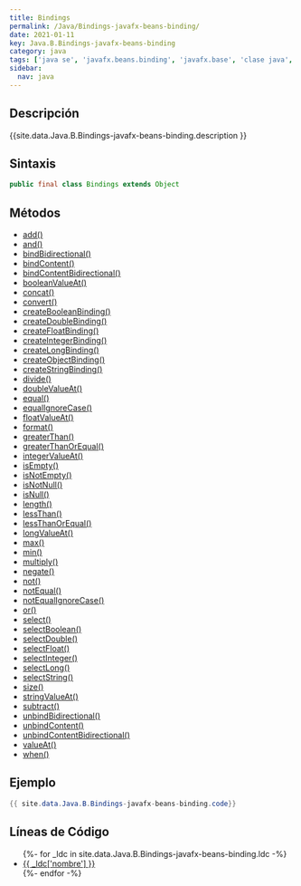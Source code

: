 ```yaml
---
title: Bindings
permalink: /Java/Bindings-javafx-beans-binding/
date: 2021-01-11
key: Java.B.Bindings-javafx-beans-binding
category: java
tags: ['java se', 'javafx.beans.binding', 'javafx.base', 'clase java', 'JavaFX 2.0']
sidebar: 
  nav: java
---
```


## Descripción
{{site.data.Java.B.Bindings-javafx-beans-binding.description }}

## Sintaxis
~~~java
public final class Bindings extends Object
~~~

## Métodos
* [add()](/Java/Bindings-javafx-beans-binding/add)
* [and()](/Java/Bindings-javafx-beans-binding/and)
* [bindBidirectional()](/Java/Bindings-javafx-beans-binding/bindBidirectional)
* [bindContent()](/Java/Bindings-javafx-beans-binding/bindContent)
* [bindContentBidirectional()](/Java/Bindings-javafx-beans-binding/bindContentBidirectional)
* [booleanValueAt()](/Java/Bindings-javafx-beans-binding/booleanValueAt)
* [concat()](/Java/Bindings-javafx-beans-binding/concat)
* [convert()](/Java/Bindings-javafx-beans-binding/convert)
* [createBooleanBinding()](/Java/Bindings-javafx-beans-binding/createBooleanBinding)
* [createDoubleBinding()](/Java/Bindings-javafx-beans-binding/createDoubleBinding)
* [createFloatBinding()](/Java/Bindings-javafx-beans-binding/createFloatBinding)
* [createIntegerBinding()](/Java/Bindings-javafx-beans-binding/createIntegerBinding)
* [createLongBinding()](/Java/Bindings-javafx-beans-binding/createLongBinding)
* [createObjectBinding()](/Java/Bindings-javafx-beans-binding/createObjectBinding)
* [createStringBinding()](/Java/Bindings-javafx-beans-binding/createStringBinding)
* [divide()](/Java/Bindings-javafx-beans-binding/divide)
* [doubleValueAt()](/Java/Bindings-javafx-beans-binding/doubleValueAt)
* [equal()](/Java/Bindings-javafx-beans-binding/equal)
* [equalIgnoreCase()](/Java/Bindings-javafx-beans-binding/equalIgnoreCase)
* [floatValueAt()](/Java/Bindings-javafx-beans-binding/floatValueAt)
* [format()](/Java/Bindings-javafx-beans-binding/format)
* [greaterThan()](/Java/Bindings-javafx-beans-binding/greaterThan)
* [greaterThanOrEqual()](/Java/Bindings-javafx-beans-binding/greaterThanOrEqual)
* [integerValueAt()](/Java/Bindings-javafx-beans-binding/integerValueAt)
* [isEmpty()](/Java/Bindings-javafx-beans-binding/isEmpty)
* [isNotEmpty()](/Java/Bindings-javafx-beans-binding/isNotEmpty)
* [isNotNull()](/Java/Bindings-javafx-beans-binding/isNotNull)
* [isNull()](/Java/Bindings-javafx-beans-binding/isNull)
* [length()](/Java/Bindings-javafx-beans-binding/length)
* [lessThan()](/Java/Bindings-javafx-beans-binding/lessThan)
* [lessThanOrEqual()](/Java/Bindings-javafx-beans-binding/lessThanOrEqual)
* [longValueAt()](/Java/Bindings-javafx-beans-binding/longValueAt)
* [max()](/Java/Bindings-javafx-beans-binding/max)
* [min()](/Java/Bindings-javafx-beans-binding/min)
* [multiply()](/Java/Bindings-javafx-beans-binding/multiply)
* [negate()](/Java/Bindings-javafx-beans-binding/negate)
* [not()](/Java/Bindings-javafx-beans-binding/not)
* [notEqual()](/Java/Bindings-javafx-beans-binding/notEqual)
* [notEqualIgnoreCase()](/Java/Bindings-javafx-beans-binding/notEqualIgnoreCase)
* [or()](/Java/Bindings-javafx-beans-binding/or)
* [select()](/Java/Bindings-javafx-beans-binding/select)
* [selectBoolean()](/Java/Bindings-javafx-beans-binding/selectBoolean)
* [selectDouble()](/Java/Bindings-javafx-beans-binding/selectDouble)
* [selectFloat()](/Java/Bindings-javafx-beans-binding/selectFloat)
* [selectInteger()](/Java/Bindings-javafx-beans-binding/selectInteger)
* [selectLong()](/Java/Bindings-javafx-beans-binding/selectLong)
* [selectString()](/Java/Bindings-javafx-beans-binding/selectString)
* [size()](/Java/Bindings-javafx-beans-binding/size)
* [stringValueAt()](/Java/Bindings-javafx-beans-binding/stringValueAt)
* [subtract()](/Java/Bindings-javafx-beans-binding/subtract)
* [unbindBidirectional()](/Java/Bindings-javafx-beans-binding/unbindBidirectional)
* [unbindContent()](/Java/Bindings-javafx-beans-binding/unbindContent)
* [unbindContentBidirectional()](/Java/Bindings-javafx-beans-binding/unbindContentBidirectional)
* [valueAt()](/Java/Bindings-javafx-beans-binding/valueAt)
* [when()](/Java/Bindings-javafx-beans-binding/when)

## Ejemplo
~~~java
{{ site.data.Java.B.Bindings-javafx-beans-binding.code}}
~~~

## Líneas de Código
<ul>
{%- for _ldc in site.data.Java.B.Bindings-javafx-beans-binding.ldc -%}
   <li>
       <a href="{{_ldc['url'] }}">{{ _ldc['nombre'] }}</a>
   </li>
{%- endfor -%}
</ul>
